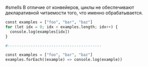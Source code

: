 #smells 
В отличие от конвейеров, циклы не обеспечивают декларативной читаемости того, что именно обрабатывается.

```python
const examples = ["foo", "bar", "baz"]
for (let idx = 0; idx < examples.length; idx++) {
  console.log(examples[idx])
}

#-----------------------------------------

const examples = ["foo", "bar", "baz"]
examples.forEach((example) => console.log(example))
```